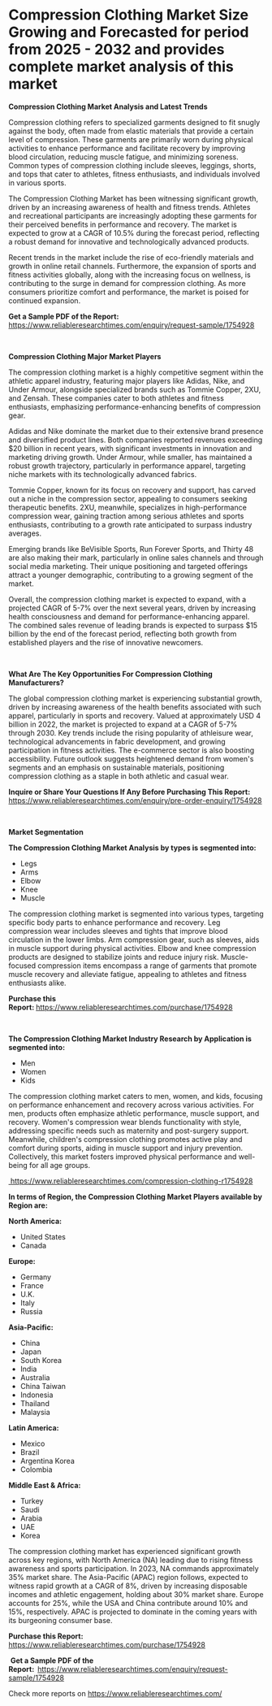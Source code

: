 <p><h1>Compression Clothing Market Size Growing and Forecasted for period from 2025 - 2032 and provides complete market analysis of this market</h1></p><p><strong>Compression Clothing Market Analysis and Latest Trends</strong></p>
<p><p>Compression clothing refers to specialized garments designed to fit snugly against the body, often made from elastic materials that provide a certain level of compression. These garments are primarily worn during physical activities to enhance performance and facilitate recovery by improving blood circulation, reducing muscle fatigue, and minimizing soreness. Common types of compression clothing include sleeves, leggings, shorts, and tops that cater to athletes, fitness enthusiasts, and individuals involved in various sports.</p><p>The Compression Clothing Market has been witnessing significant growth, driven by an increasing awareness of health and fitness trends. Athletes and recreational participants are increasingly adopting these garments for their perceived benefits in performance and recovery. The market is expected to grow at a CAGR of 10.5% during the forecast period, reflecting a robust demand for innovative and technologically advanced products. </p><p>Recent trends in the market include the rise of eco-friendly materials and growth in online retail channels. Furthermore, the expansion of sports and fitness activities globally, along with the increasing focus on wellness, is contributing to the surge in demand for compression clothing. As more consumers prioritize comfort and performance, the market is poised for continued expansion.</p></p>
<p><strong>Get a Sample PDF of the Report:&nbsp;</strong> <a href="https://www.reliableresearchtimes.com/enquiry/request-sample/1754928?utm_campaign=3581&utm_medium=2&utm_source=Github&utm_content=ia&utm_term=04042025&utm_id=compression-clothing">https://www.reliableresearchtimes.com/enquiry/request-sample/1754928</a></p>
<p>&nbsp;</p>
<p><strong>Compression Clothing Major Market Players</strong></p>
<p><p>The compression clothing market is a highly competitive segment within the athletic apparel industry, featuring major players like Adidas, Nike, and Under Armour, alongside specialized brands such as Tommie Copper, 2XU, and Zensah. These companies cater to both athletes and fitness enthusiasts, emphasizing performance-enhancing benefits of compression gear.</p><p>Adidas and Nike dominate the market due to their extensive brand presence and diversified product lines. Both companies reported revenues exceeding $20 billion in recent years, with significant investments in innovation and marketing driving growth. Under Armour, while smaller, has maintained a robust growth trajectory, particularly in performance apparel, targeting niche markets with its technologically advanced fabrics.</p><p>Tommie Copper, known for its focus on recovery and support, has carved out a niche in the compression sector, appealing to consumers seeking therapeutic benefits. 2XU, meanwhile, specializes in high-performance compression wear, gaining traction among serious athletes and sports enthusiasts, contributing to a growth rate anticipated to surpass industry averages.</p><p>Emerging brands like BeVisible Sports, Run Forever Sports, and Thirty 48 are also making their mark, particularly in online sales channels and through social media marketing. Their unique positioning and targeted offerings attract a younger demographic, contributing to a growing segment of the market.</p><p>Overall, the compression clothing market is expected to expand, with a projected CAGR of 5-7% over the next several years, driven by increasing health consciousness and demand for performance-enhancing apparel. The combined sales revenue of leading brands is expected to surpass $15 billion by the end of the forecast period, reflecting both growth from established players and the rise of innovative newcomers.</p></p>
<p>&nbsp;</p>
<p><strong>What Are The Key Opportunities For Compression Clothing Manufacturers?</strong></p>
<p><p>The global compression clothing market is experiencing substantial growth, driven by increasing awareness of the health benefits associated with such apparel, particularly in sports and recovery. Valued at approximately USD 4 billion in 2022, the market is projected to expand at a CAGR of 5-7% through 2030. Key trends include the rising popularity of athleisure wear, technological advancements in fabric development, and growing participation in fitness activities. The e-commerce sector is also boosting accessibility. Future outlook suggests heightened demand from women's segments and an emphasis on sustainable materials, positioning compression clothing as a staple in both athletic and casual wear.</p></p>
<p><strong>Inquire or Share Your Questions If Any Before Purchasing This Report:</strong> <a href="https://www.reliableresearchtimes.com/enquiry/pre-order-enquiry/1754928?utm_campaign=3581&utm_medium=2&utm_source=Github&utm_content=ia&utm_term=04042025&utm_id=compression-clothing">https://www.reliableresearchtimes.com/enquiry/pre-order-enquiry/1754928</a></p>
<p>&nbsp;</p>
<p><strong>Market Segmentation</strong></p>
<p><strong>The Compression Clothing Market Analysis by types is segmented into:</strong></p>
<p><ul><li>Legs</li><li>Arms</li><li>Elbow</li><li>Knee</li><li>Muscle</li></ul></p>
<p><p>The compression clothing market is segmented into various types, targeting specific body parts to enhance performance and recovery. Leg compression wear includes sleeves and tights that improve blood circulation in the lower limbs. Arm compression gear, such as sleeves, aids in muscle support during physical activities. Elbow and knee compression products are designed to stabilize joints and reduce injury risk. Muscle-focused compression items encompass a range of garments that promote muscle recovery and alleviate fatigue, appealing to athletes and fitness enthusiasts alike.</p></p>
<p><strong>Purchase this Report:&nbsp;</strong><a href="https://www.reliableresearchtimes.com/purchase/1754928?utm_campaign=3581&utm_medium=2&utm_source=Github&utm_content=ia&utm_term=04042025&utm_id=compression-clothing">https://www.reliableresearchtimes.com/purchase/1754928</a></p>
<p>&nbsp;</p>
<p><strong>The Compression Clothing Market Industry Research by Application is segmented into:</strong></p>
<p><ul><li>Men</li><li>Women</li><li>Kids</li></ul></p>
<p><p>The compression clothing market caters to men, women, and kids, focusing on performance enhancement and recovery across various activities. For men, products often emphasize athletic performance, muscle support, and recovery. Women's compression wear blends functionality with style, addressing specific needs such as maternity and post-surgery support. Meanwhile, children's compression clothing promotes active play and comfort during sports, aiding in muscle support and injury prevention. Collectively, this market fosters improved physical performance and well-being for all age groups.</p></p>
<p><a href="https://www.reliableresearchtimes.com/compression-clothing-r1754928?utm_campaign=3581&utm_medium=2&utm_source=Github&utm_content=ia&utm_term=04042025&utm_id=compression-clothing">&nbsp;https://www.reliableresearchtimes.com/compression-clothing-r1754928</a></p>
<p><strong>In terms of Region, the Compression Clothing Market Players available by Region are:</strong></p>
<p>
    <p> <strong> North America: </strong>
        <ul>
            <li>United States</li>
            <li>Canada</li>
        </ul>
        </p> 
    <p> <strong> Europe: </strong>
        <ul>
            <li>Germany</li>
            <li>France</li>
            <li>U.K.</li>
            <li>Italy</li>
            <li>Russia</li>
        </ul>
        </p> 
    <p> <strong> Asia-Pacific: </strong>
        <ul>
            <li>China</li>
            <li>Japan</li>
            <li>South Korea</li>
            <li>India</li>
            <li>Australia</li>
            <li>China Taiwan</li>
            <li>Indonesia</li>
            <li>Thailand</li>
            <li>Malaysia</li>
        </ul>
        </p> 
    <p> <strong> Latin America: </strong>
        <ul>
            <li>Mexico</li>
            <li>Brazil</li>
            <li>Argentina Korea</li>
            <li>Colombia</li>
        </ul>
        </p> 
    <p> <strong> Middle East & Africa: </strong>
        <ul>
            <li>Turkey</li>
            <li>Saudi</li>
            <li>Arabia</li>
            <li>UAE</li>
            <li>Korea</li>
        </ul>
    </p>
    </p>
<p><p>The compression clothing market has experienced significant growth across key regions, with North America (NA) leading due to rising fitness awareness and sports participation. In 2023, NA commands approximately 35% market share. The Asia-Pacific (APAC) region follows, expected to witness rapid growth at a CAGR of 8%, driven by increasing disposable incomes and athletic engagement, holding about 30% market share. Europe accounts for 25%, while the USA and China contribute around 10% and 15%, respectively. APAC is projected to dominate in the coming years with its burgeoning consumer base.</p></p>
<p><strong>Purchase this Report: </strong><a href="https://www.reliableresearchtimes.com/purchase/1754928?utm_campaign=3581&utm_medium=2&utm_source=Github&utm_content=ia&utm_term=04042025&utm_id=compression-clothing">https://www.reliableresearchtimes.com/purchase/1754928</a></p>
<p>&nbsp;<strong>Get a Sample PDF of the Report:&nbsp;&nbsp;</strong><a href="https://www.reliableresearchtimes.com/enquiry/request-sample/1754928?utm_campaign=3581&utm_medium=2&utm_source=Github&utm_content=ia&utm_term=04042025&utm_id=compression-clothing">https://www.reliableresearchtimes.com/enquiry/request-sample/1754928</a></p>
<p><strong></strong></p>
<p>Check more reports on <a href="https://www.reliableresearchtimes.com/?utm_campaign=3581&utm_medium=2&utm_source=Github&utm_content=ia&utm_term=04042025&utm_id=compression-clothing">https://www.reliableresearchtimes.com/</a></p>